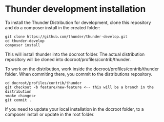 # Thunder development installation
To install the Thunder Distribution for development, clone this repository and do a composer install in the created 
folder:

    git clone https://github.com/thunder/thunder-develop.git
    cd thunder-develop
    composer install
    
This will install thunder into the docroot folder. The actual 
distribution repository will be cloned into docroot/profiles/contrib/thunder.

To work on the distribution, work inside the docroot/profiles/contrib/thunder
folder. When commiting there, you commit to the distributions repository.

    cd docroot/profiles/contrib/thunder
    git checkout -b feature/new-feature <-- this will be a branch in the distribution
    <make changes>
    git commit .
    
If you need to update your local installation in the docroot folder, to a composer 
install or update in the root folder.

